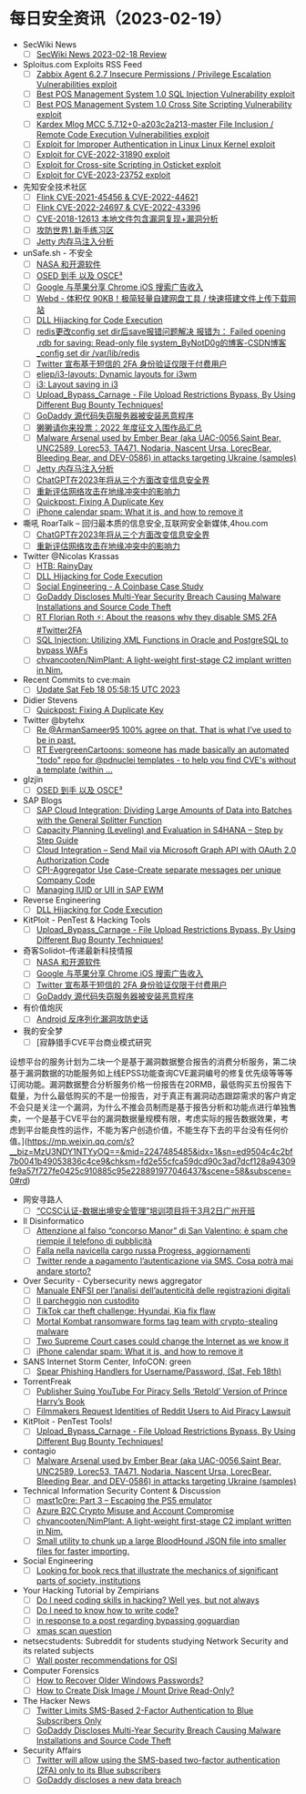 # 每日安全资讯（2023-02-19）

- SecWiki News
  - [ ] [SecWiki News 2023-02-18 Review](http://www.sec-wiki.com/?2023-02-18)
- Sploitus.com Exploits RSS Feed
  - [ ] [Zabbix Agent 6.2.7 Insecure Permissions / Privilege Escalation Vulnerabilities exploit](https://sploitus.com/exploit?id=1337DAY-ID-38206&utm_source=rss&utm_medium=rss)
  - [ ] [Best POS Management System 1.0 SQL Injection Vulnerability exploit](https://sploitus.com/exploit?id=1337DAY-ID-38205&utm_source=rss&utm_medium=rss)
  - [ ] [Best POS Management System 1.0 Cross Site Scripting Vulnerability exploit](https://sploitus.com/exploit?id=1337DAY-ID-38208&utm_source=rss&utm_medium=rss)
  - [ ] [Kardex Mlog MCC 5.7.12+0-a203c2a213-master File Inclusion / Remote Code Execution Vulnerabilities exploit](https://sploitus.com/exploit?id=1337DAY-ID-38207&utm_source=rss&utm_medium=rss)
  - [ ] [Exploit for Improper Authentication in Linux Linux Kernel exploit](https://sploitus.com/exploit?id=4DB16743-1B3F-505A-B93A-4202272E3C44&utm_source=rss&utm_medium=rss)
  - [ ] [Exploit for CVE-2022-31890 exploit](https://sploitus.com/exploit?id=98ACF8AA-2F19-5F70-A6E6-1DF500B35089&utm_source=rss&utm_medium=rss)
  - [ ] [Exploit for Cross-site Scripting in Osticket exploit](https://sploitus.com/exploit?id=F8454214-933A-54A8-9805-D1F6ECB4C842&utm_source=rss&utm_medium=rss)
  - [ ] [Exploit for CVE-2023-23752 exploit](https://sploitus.com/exploit?id=3675E3F9-F24B-50D6-837B-FD4DC3E46B4F&utm_source=rss&utm_medium=rss)
- 先知安全技术社区
  - [ ] [Flink CVE-2021-45456 & CVE-2022-44621](https://xz.aliyun.com/t/12186)
  - [ ] [Flink CVE-2022-24697 & CVE-2022-43396](https://xz.aliyun.com/t/12185)
  - [ ] [CVE-2018-12613 本地文件包含漏洞复现+漏洞分析](https://xz.aliyun.com/t/12184)
  - [ ] [攻防世界1.新手练习区](https://xz.aliyun.com/t/12183)
  - [ ] [Jetty 内存马注入分析](https://xz.aliyun.com/t/12182)
- unSafe.sh - 不安全
  - [ ] [NASA 和开源软件](https://buaq.net/go-150011.html)
  - [ ] [OSED 到手 以及 OSCE³](https://buaq.net/go-150007.html)
  - [ ] [Google 与苹果分享 Chrome iOS 搜索广告收入](https://buaq.net/go-150008.html)
  - [ ] [Webd - 体积仅 90KB！极简轻量自建网盘工具 / 快速搭建文件上传下载网站](https://buaq.net/go-150006.html)
  - [ ] [DLL Hijacking for Code Execution](https://buaq.net/go-150005.html)
  - [ ] [redis更改config set dir后save报错问题解决 报错为： Failed opening .rdb for saving: Read-only file system_ByNotD0g的博客-CSDN博客_config set dir /var/lib/redis](https://buaq.net/go-149998.html)
  - [ ] [Twitter 宣布基于短信的 2FA 身份验证仅限于付费用户](https://buaq.net/go-150009.html)
  - [ ] [eliep/i3-layouts: Dynamic layouts for i3wm](https://buaq.net/go-149995.html)
  - [ ] [i3: Layout saving in i3](https://buaq.net/go-149994.html)
  - [ ] [Upload_Bypass_Carnage - File Upload Restrictions Bypass, By Using Different Bug Bounty Techniques!](https://buaq.net/go-149997.html)
  - [ ] [GoDaddy 源代码失窃服务器被安装恶意程序](https://buaq.net/go-149990.html)
  - [ ] [獭獭请你来投票：2022 年度征文入围作品汇总](https://buaq.net/go-149992.html)
  - [ ] [Malware Arsenal used by Ember Bear (aka UAC-0056,Saint Bear, UNC2589, Lorec53, TA471, Nodaria, Nascent Ursa, LorecBear, Bleeding Bear, and DEV-0586) in attacks targeting Ukraine (samples)](https://buaq.net/go-149987.html)
  - [ ] [Jetty 内存马注入分析](https://buaq.net/go-149981.html)
  - [ ] [ChatGPT在2023年将从三个方面改变信息安全界](https://buaq.net/go-149969.html)
  - [ ] [重新评估网络攻击在地缘冲突中的影响力](https://buaq.net/go-149970.html)
  - [ ] [Quickpost: Fixing A Duplicate Key](https://buaq.net/go-149928.html)
  - [ ] [iPhone calendar spam: What it is, and how to remove it](https://buaq.net/go-149937.html)
- 嘶吼 RoarTalk – 回归最本质的信息安全,互联网安全新媒体,4hou.com
  - [ ] [ChatGPT在2023年将从三个方面改变信息安全界](https://www.4hou.com/posts/pVxp)
  - [ ] [重新评估网络攻击在地缘冲突中的影响力](https://www.4hou.com/posts/oJ5Y)
- Twitter @Nicolas Krassas
  - [ ] [HTB: RainyDay](https://twitter.com/Dinosn/status/1627017831739977729)
  - [ ] [DLL Hijacking for Code Execution](https://twitter.com/Dinosn/status/1627017795740336128)
  - [ ] [Social Engineering - A Coinbase Case Study](https://twitter.com/Dinosn/status/1627000083358031872)
  - [ ] [GoDaddy Discloses Multi-Year Security Breach Causing Malware Installations and Source Code Theft](https://twitter.com/Dinosn/status/1626890891397943297)
  - [ ] [RT Florian Roth ⚡: About the reasons why they disable SMS 2FA #Twitter2FA](https://twitter.com/cyb3rops/status/1626880262716940292)
  - [ ] [SQL Injection: Utilizing XML Functions in Oracle and PostgreSQL to bypass WAFs](https://twitter.com/Dinosn/status/1626806518937972738)
  - [ ] [chvancooten/NimPlant: A light-weight first-stage C2 implant written in Nim.](https://twitter.com/Dinosn/status/1626797301464170502)
- Recent Commits to cve:main
  - [ ] [Update Sat Feb 18 05:58:15 UTC 2023](https://github.com/trickest/cve/commit/9b17fdfb502cb0bc22d7eaa554ffe86ed29481e1)
- Didier Stevens
  - [ ] [Quickpost: Fixing A Duplicate Key](https://blog.didierstevens.com/2023/02/18/quickpost-fixing-a-duplicate-key/)
- Twitter @bytehx
  - [ ] [Re @ArmanSameer95 100% agree on that. That is what I’ve used to be in past.](https://twitter.com/bytehx343/status/1626966110678700033)
  - [ ] [RT EvergreenCartoons: someone has made basically an automated "todo" repo for @pdnuclei templates - to help you find CVE's without a template (within ...](https://twitter.com/ldsopreload/status/1626892225769529344)
- glzjin
  - [ ] [OSED 到手 以及 OSCE³](https://www.zhaoj.in/read-8521.html)
- SAP Blogs
  - [ ] [SAP Cloud Integration: Dividing Large Amounts of Data into Batches with the General Splitter Function](https://blogs.sap.com/2023/02/18/sap-cloud-integration-dividing-large-amounts-of-data-into-batches-with-the-general-splitter-function/)
  - [ ] [Capacity Planning (Leveling) and Evaluation in S4HANA – Step by Step Guide](https://blogs.sap.com/2023/02/18/capacity-planning-leveling-and-evaluation-in-s4hana-step-by-step-guide/)
  - [ ] [Cloud Integration – Send Mail via Microsoft Graph API with OAuth 2.0 Authorization Code](https://blogs.sap.com/2023/02/18/cloud-integration-send-mail-via-microsoft-graph-api-with-oauth-2.0-authorization-code/)
  - [ ] [CPI-Aggregator Use Case-Create separate messages per unique Company Code](https://blogs.sap.com/2023/02/18/cpi-aggregator-use-case-create-separate-messages-per-unique-company-code/)
  - [ ] [Managing IUID or UII in SAP EWM](https://blogs.sap.com/2023/02/18/managing-iuid-or-uii-in-sap-ewm/)
- Reverse Engineering
  - [ ] [DLL Hijacking for Code Execution](https://www.reddit.com/r/ReverseEngineering/comments/115exej/dll_hijacking_for_code_execution/)
- KitPloit - PenTest & Hacking Tools
  - [ ] [Upload_Bypass_Carnage - File Upload Restrictions Bypass, By Using Different Bug Bounty Techniques!](http://www.kitploit.com/2023/02/uploadbypasscarnage-file-upload.html)
- 奇客Solidot–传递最新科技情报
  - [ ] [NASA 和开源软件](https://www.solidot.org/story?sid=74173)
  - [ ] [Google 与苹果分享 Chrome iOS 搜索广告收入](https://www.solidot.org/story?sid=74172)
  - [ ] [Twitter 宣布基于短信的 2FA 身份验证仅限于付费用户](https://www.solidot.org/story?sid=74171)
  - [ ] [GoDaddy 源代码失窃服务器被安装恶意程序](https://www.solidot.org/story?sid=74170)
- 有价值炮灰
  - [ ] [Android 反序列化漏洞攻防史话](https://mp.weixin.qq.com/s?__biz=MzA3MzU1MDQwOA==&mid=2247484330&idx=1&sn=b725d8802e71d215baaf57bd8159648b&chksm=9f0c1c8da87b959bb6f98ddab396a6c9f5009a41efdb41d018d28aa7ab74a30508ce74f7394e&scene=58&subscene=0#rd)
- 我的安全梦
  - [ ] [寂静猎手CVE平台商业模式研究

设想平台的服务计划为二块一个是基于漏洞数据整合报告的消费分析服务，第二块基于漏洞数据的功能服务如上线EPSS功能查询CVE漏洞编号的修复优先级等等等订阅功能。
​
漏洞数据整合分析服务价格一份报告在20RMB，最低购买五份报告下载量，为什么最低购买的不是一份报告，对于真正有漏洞动态跟踪需求的客户肯定不会只是关注一个漏洞，为什么不推会员制而是基于报告分析和功能点进行单独售卖，一个是基于CVE平台的漏洞数据量规模有限，考虑实际的报告数据效果，考虑到平台能良性的运作，不能为客户创造价值，不能生存下去的平台没有任何价值。](https://mp.weixin.qq.com/s?__biz=MzU3NDY1NTYyOQ==&mid=2247485485&idx=1&sn=ed9504c4c2bf7b0041b49053836c4ce9&chksm=fd2e55cfca59dcd90c3ad7dcf128a94309fe9a57f727fe0425c910885c95e228891977046437&scene=58&subscene=0#rd)
- 网安寻路人
  - [ ] [“CCSC认证-数据出境安全管理”培训项目将于3月2日广州开班](https://mp.weixin.qq.com/s?__biz=MzIxODM0NDU4MQ==&mid=2247499083&idx=1&sn=1bb3de9ee288c685276700b2316014f8&chksm=97e940a1a09ec9b76a5bc249345b9d3a95bab72e38052a5193ceec46739a696a75689587858c&scene=58&subscene=0#rd)
- Il Disinformatico
  - [ ] [Attenzione al falso “concorso Manor” di San Valentino: è spam che riempie il telefono di pubblicità](http://attivissimo.blogspot.com/2023/02/attenzione-al-falso-concorso-manor-di.html)
  - [ ] [Falla nella navicella cargo russa Progress, aggiornamenti](http://attivissimo.blogspot.com/2023/02/falla-nella-navicella-cargo-russa.html)
  - [ ] [Twitter rende a pagamento l’autenticazione via SMS. Cosa potrà mai andare storto?](http://attivissimo.blogspot.com/2023/02/twitter-rende-pagamento-lautenticazione.html)
- Over Security - Cybersecurity news aggregator
  - [ ] [Manuale ENFSI per l’analisi dell’autenticità delle registrazioni digitali](https://www.dalchecco.it/enfsi-audio-forense-verifica-autenticita-registrazioni/)
  - [ ] [Il parcheggio non custodito](https://hackerjournal.it/11361/il-parcheggio-non-custodito/)
  - [ ] [TikTok car theft challenge: Hyundai, Kia fix flaw](https://www.malwarebytes.com/blog/news/2023/02/tiktok-car-theft-challenge-hyundai-kia-fix-flaw)
  - [ ] [Mortal Kombat ransomware forms tag team with crypto-stealing malware](https://www.malwarebytes.com/blog/news/2023/02/mortal-kombat-ransomware-forms-tag-team-partnership-with-laplas-clipper)
  - [ ] [Two Supreme Court cases could change the Internet as we know it](https://www.malwarebytes.com/blog/news/2023/02/a-section-230-revision-could-change-the-internet-as-we-know-it)
  - [ ] [iPhone calendar spam: What it is, and how to remove it](https://www.malwarebytes.com/blog/news/2023/02/iphone-calendar-spam-what-it-is-and-how-to-remove-it)
- SANS Internet Storm Center, InfoCON: green
  - [ ] [Spear Phishing Handlers for Username/Password, (Sat, Feb 18th)](https://isc.sans.edu/diary/rss/29560)
- TorrentFreak
  - [ ] [Publisher Suing YouTube For Piracy Sells ‘Retold’ Version of Prince Harry’s Book](https://torrentfreak.com/publisher-suing-youtube-for-piracy-sells-rewritten-version-of-prince-harrys-book-230218/)
  - [ ] [Filmmakers Request Identities of Reddit Users to Aid Piracy Lawsuit](https://torrentfreak.com/filmmakers-request-identities-of-reddit-users-to-aid-piracy-lawsuit-230218/)
- KitPloit - PenTest Tools!
  - [ ] [Upload_Bypass_Carnage - File Upload Restrictions Bypass, By Using Different Bug Bounty Techniques!](http://www.kitploit.com/2023/02/uploadbypasscarnage-file-upload.html)
- contagio
  - [ ] [Malware Arsenal used by Ember Bear (aka UAC-0056,Saint Bear, UNC2589, Lorec53, TA471, Nodaria, Nascent Ursa, LorecBear, Bleeding Bear, and DEV-0586) in attacks targeting Ukraine (samples)](https://contagiodump.blogspot.com/2023/02/malware-arsenal-used-by-ember-bear-aka.html)
- Technical Information Security Content & Discussion
  - [ ] [mast1c0re: Part 3 – Escaping the PS5 emulator](https://www.reddit.com/r/netsec/comments/115u6xc/mast1c0re_part_3_escaping_the_ps5_emulator/)
  - [ ] [Azure B2C Crypto Misuse and Account Compromise](https://www.reddit.com/r/netsec/comments/115fevx/azure_b2c_crypto_misuse_and_account_compromise/)
  - [ ] [chvancooten/NimPlant: A light-weight first-stage C2 implant written in Nim.](https://www.reddit.com/r/netsec/comments/11558pl/chvancootennimplant_a_lightweight_firststage_c2/)
  - [ ] [Small utility to chunk up a large BloodHound JSON file into smaller files for faster importing.](https://www.reddit.com/r/netsec/comments/115u8q9/small_utility_to_chunk_up_a_large_bloodhound_json/)
- Social Engineering
  - [ ] [Looking for book recs that illustrate the mechanics of significant parts of society, institutions](https://www.reddit.com/r/SocialEngineering/comments/1154xpe/looking_for_book_recs_that_illustrate_the/)
- Your Hacking Tutorial by Zempirians
  - [ ] [Do I need coding skills in hacking? Well yes, but not always](https://www.reddit.com/r/HowToHack/comments/115iomj/do_i_need_coding_skills_in_hacking_well_yes_but/)
  - [ ] [Do I need to know how to write code?](https://www.reddit.com/r/HowToHack/comments/1158rpa/do_i_need_to_know_how_to_write_code/)
  - [ ] [in response to a post regarding bypassing goguardian](https://www.reddit.com/r/HowToHack/comments/11551zl/in_response_to_a_post_regarding_bypassing/)
  - [ ] [xmas scan question](https://www.reddit.com/r/HowToHack/comments/1153if6/xmas_scan_question/)
- netsecstudents: Subreddit for students studying Network Security and its related subjects
  - [ ] [Wall poster recommendations for OSI](https://www.reddit.com/r/netsecstudents/comments/115j7y1/wall_poster_recommendations_for_osi/)
- Computer Forensics
  - [ ] [How to Recover Older Windows Passwords?](https://www.reddit.com/r/computerforensics/comments/115alv3/how_to_recover_older_windows_passwords/)
  - [ ] [How to Create Disk Image / Mount Drive Read-Only?](https://www.reddit.com/r/computerforensics/comments/115aokx/how_to_create_disk_image_mount_drive_readonly/)
- The Hacker News
  - [ ] [Twitter Limits SMS-Based 2-Factor Authentication to Blue Subscribers Only](https://thehackernews.com/2023/02/twitter-limits-sms-based-2-factor.html)
  - [ ] [GoDaddy Discloses Multi-Year Security Breach Causing Malware Installations and Source Code Theft](https://thehackernews.com/2023/02/godaddy-discloses-multi-year-security.html)
- Security Affairs
  - [ ] [Twitter will allow using the SMS-based two-factor authentication (2FA) only to its Blue subscribers](https://securityaffairs.com/142416/security/twitter-sms-based-2fa.html)
  - [ ] [GoDaddy discloses a new data breach](https://securityaffairs.com/142405/data-breach/godaddy-discloses-data-breach-2.html)
